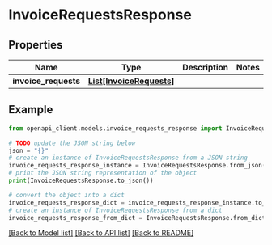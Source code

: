 # InvoiceRequestsResponse


## Properties

Name | Type | Description | Notes
------------ | ------------- | ------------- | -------------
**invoice_requests** | [**List[InvoiceRequests]**](InvoiceRequests.md) |  | 

## Example

```python
from openapi_client.models.invoice_requests_response import InvoiceRequestsResponse

# TODO update the JSON string below
json = "{}"
# create an instance of InvoiceRequestsResponse from a JSON string
invoice_requests_response_instance = InvoiceRequestsResponse.from_json(json)
# print the JSON string representation of the object
print(InvoiceRequestsResponse.to_json())

# convert the object into a dict
invoice_requests_response_dict = invoice_requests_response_instance.to_dict()
# create an instance of InvoiceRequestsResponse from a dict
invoice_requests_response_from_dict = InvoiceRequestsResponse.from_dict(invoice_requests_response_dict)
```
[[Back to Model list]](../README.md#documentation-for-models) [[Back to API list]](../README.md#documentation-for-api-endpoints) [[Back to README]](../README.md)


